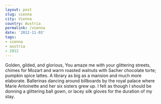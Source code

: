 ```yaml
---
layout: post
slug: vienna
city: Vienna
country: Austria
permalink: /vienna
date: '2012-11-03'
tags:
- vienna
- austria
- 2012
---
```

Golden, gilded, and glorious,
You amaze me with your glittering streets,
chimes for Mozart and warm roasted walnuts
with Sacher chocolate torte; pumpkin spice lattes.
A library as big as a mansion and much more elaborate.
Ballerinas dancing around billboards by
the royal palace where Marie Antoinette and her
six sisters grew up. I felt as though I should be
donning a glittering ball gown, or lacey silk gloves
for the duration of my stay.
